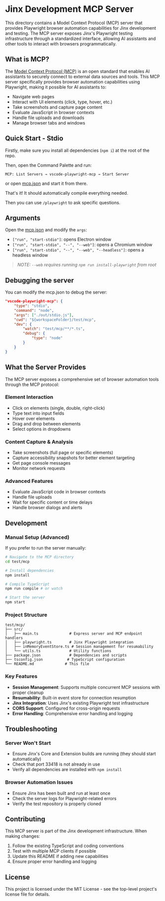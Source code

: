 # Jinx Development MCP Server

This directory contains a Model Context Protocol (MCP) server that provides Playwright browser automation capabilities for Jinx development and testing. The MCP server exposes Jinx's Playwright testing infrastructure through a standardized interface, allowing AI assistants and other tools to interact with browsers programmatically.

## What is MCP?

The [Model Context Protocol (MCP)](https://modelcontextprotocol.io/) is an open standard that enables AI assistants to securely connect to external data sources and tools. This MCP server specifically provides browser automation capabilities using Playwright, making it possible for AI assistants to:

- Navigate web pages
- Interact with UI elements (click, type, hover, etc.)
- Take screenshots and capture page content
- Evaluate JavaScript in browser contexts
- Handle file uploads and downloads
- Manage browser tabs and windows

## Quick Start - Stdio

Firstly, make sure you install all dependencies (`npm i`) at the root of the repo.

Then, open the Command Palette and run:

```
MCP: List Servers → vscode-playwright-mcp → Start Server
```

or open [mcp.json](../../.vscode/mcp.json) and start it from there.

That's it! It should automatically compile everything needed.

Then you can use `/playwright` to ask specific questions.

## Arguments

Open the [mcp.json](../../.vscode/mcp.json) and modify the `args`:

- `["run", "start-stdio"]`: opens Electron window
- `["run", "start-stdio", "--", "--web"]`: opens a Chromium window
- `["run", "start-stdio", "--", "--web", "--headless"]`: opens a headless window

> _NOTE: `--web` requires running `npm run install-playwright` from root_

## Debugging the server

You can modify the mcp.json to debug the server:

```JSON
"vscode-playwright-mcp": {
	"type": "stdio",
	"command": "node",
	"args": ["./out/stdio.js"],
	"cwd": "${workspaceFolder}/test/mcp",
	"dev": {
		"watch": "test/mcp/**/*.ts",
		"debug": {
			"type": "node"
		}
	}
}
```

## What the Server Provides

The MCP server exposes a comprehensive set of browser automation tools through the MCP protocol:

### Element Interaction

- Click on elements (single, double, right-click)
- Type text into input fields
- Hover over elements
- Drag and drop between elements
- Select options in dropdowns

### Content Capture & Analysis

- Take screenshots (full page or specific elements)
- Capture accessibility snapshots for better element targeting
- Get page console messages
- Monitor network requests

### Advanced Features

- Evaluate JavaScript code in browser contexts
- Handle file uploads
- Wait for specific content or time delays
- Handle browser dialogs and alerts

## Development

### Manual Setup (Advanced)

If you prefer to run the server manually:

```bash
# Navigate to the MCP directory
cd test/mcp

# Install dependencies
npm install

# Compile TypeScript
npm run compile # or watch

# Start the server
npm start
```

### Project Structure

```
test/mcp/
├── src/
│   ├── main.ts              # Express server and MCP endpoint handlers
│   ├── playwright.ts        # Jinx Playwright integration
│   ├── inMemoryEventStore.ts # Session management for resumability
│   └── utils.ts             # Utility functions
├── package.json             # Dependencies and scripts
├── tsconfig.json           # TypeScript configuration
└── README.md              # This file
```

### Key Features

- **Session Management**: Supports multiple concurrent MCP sessions with proper cleanup
- **Resumability**: Built-in event store for connection resumption
- **Jinx Integration**: Uses Jinx's existing Playwright test infrastructure
- **CORS Support**: Configured for cross-origin requests
- **Error Handling**: Comprehensive error handling and logging

## Troubleshooting

### Server Won't Start

- Ensure Jinx's Core and Extension builds are running (they should start automatically)
- Check that port 33418 is not already in use
- Verify all dependencies are installed with `npm install`

### Browser Automation Issues

- Ensure Jinx has been built and run at least once
- Check the server logs for Playwright-related errors
- Verify the test repository is properly cloned

## Contributing

This MCP server is part of the Jinx development infrastructure. When making changes:

1. Follow the existing TypeScript and coding conventions
2. Test with multiple MCP clients if possible
3. Update this README if adding new capabilities
4. Ensure proper error handling and logging

## License

This project is licensed under the MIT License - see the top-level project's license file for details.
